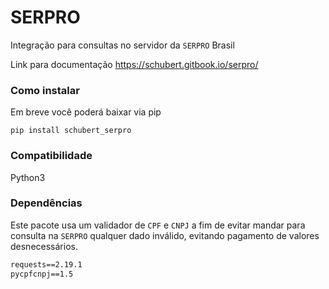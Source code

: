 # SERPRO

Integração para consultas no servidor da `SERPRO` Brasil

Link para documentação https://schubert.gitbook.io/serpro/

### Como instalar
Em breve você poderá baixar via pip
```shell
pip install schubert_serpro
```

### Compatibilidade
Python3

### Dependências

Este pacote usa um validador de `CPF` e `CNPJ` a fim de evitar mandar para consulta na `SERPRO` qualquer dado inválido, evitando pagamento de valores desnecessários.

```txt
requests==2.19.1
pycpfcnpj==1.5
```
